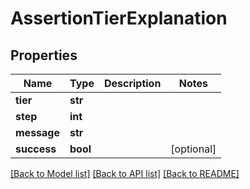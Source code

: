 # AssertionTierExplanation

## Properties
Name | Type | Description | Notes
------------ | ------------- | ------------- | -------------
**tier** | **str** |  | 
**step** | **int** |  | 
**message** | **str** |  | 
**success** | **bool** |  | [optional] 

[[Back to Model list]](../README.md#documentation-for-models) [[Back to API list]](../README.md#documentation-for-api-endpoints) [[Back to README]](../README.md)

